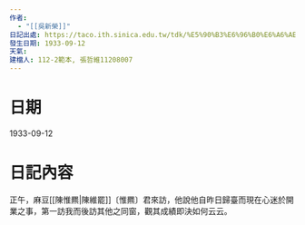 ```yaml
---
作者:
  - "[[吳新榮]]"
日記出處: https://taco.ith.sinica.edu.tw/tdk/%E5%90%B3%E6%96%B0%E6%A6%AE%E6%97%A5%E8%A8%98/1933-09-11
發生日期: 1933-09-12
天氣: 
建檔人: 112-2範本, 張哲維11208007
---
```


# 日期
1933-09-12
# 日記內容

正午，麻豆[[陳惟羆|陳維罷]]〔惟羆〕君來訪，他說他自昨日歸臺而現在心迷於開業之事，第一訪我而後訪其他之同窗，觀其成績即決如何云云。